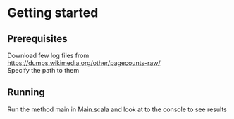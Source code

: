 # Getting started

## Prerequisites
Download few log files from https://dumps.wikimedia.org/other/pagecounts-raw/  
Specify the path to them

## Running
Run the method main in Main.scala and look at to the console to see results
